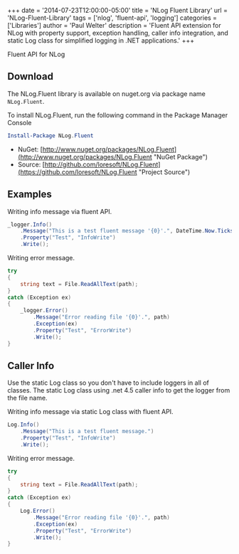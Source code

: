 +++
date = '2014-07-23T12:00:00-05:00'
title = 'NLog Fluent Library'
url = 'NLog-Fluent-Library'
tags = ['nlog', 'fluent-api', 'logging']
categories = ['Libraries']
author = 'Paul Welter'
description = 'Fluent API extension for NLog with property support, exception handling, caller info integration, and static Log class for simplified logging in .NET applications.'
+++


Fluent API for NLog

## Download

The NLog.Fluent library is available on nuget.org via package name `NLog.Fluent`.

To install NLog.Fluent, run the following command in the Package Manager Console

```powershell
Install-Package NLog.Fluent
```

* NuGet: [http://www.nuget.org/packages/NLog.Fluent](http://www.nuget.org/packages/NLog.Fluent "NuGet Package")
* Source: [http://github.com/loresoft/NLog.Fluent](https://github.com/loresoft/NLog.Fluent "Project Source")

## Examples

Writing info message via fluent API.

```csharp
_logger.Info()
    .Message("This is a test fluent message '{0}'.", DateTime.Now.Ticks)
    .Property("Test", "InfoWrite")
    .Write();
```

Writing error message.

```csharp
try
{
    string text = File.ReadAllText(path);
}
catch (Exception ex)
{
    _logger.Error()
        .Message("Error reading file '{0}'.", path)
        .Exception(ex)
        .Property("Test", "ErrorWrite")
        .Write();
}
```

## Caller Info

Use the static Log class so you don't have to include loggers in all of classes.  The static Log class using .net 4.5 caller info to get the logger from the file name. 

Writing info message via static Log class with fluent API.

```csharp
Log.Info()
    .Message("This is a test fluent message.")
    .Property("Test", "InfoWrite")
    .Write();
```

Writing error message.

```csharp
try
{
    string text = File.ReadAllText(path);
}
catch (Exception ex)
{
    Log.Error()
        .Message("Error reading file '{0}'.", path)
        .Exception(ex)
        .Property("Test", "ErrorWrite")
        .Write();
}
```

